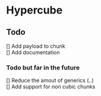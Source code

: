 # Hypercube

## Todo
[] Add payload to chunk  
[] Add documentation

### Todo but far in the future
[] Reduce the amout of generics (..)  
[] Add support for non cubic chunks
